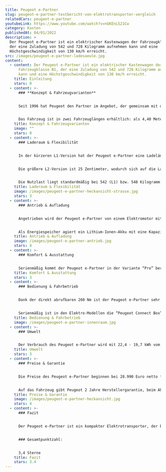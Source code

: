 ```yaml
---
title: Peugeot e-Partner
slug: peugeot-e-partner-testbericht-von-elektrotransporter-vergleich
relatedCars: peugeot-e-partner
youtubeLink: https://www.youtube.com/watch?v=nGKEnLS21Cw
category: Kasten
publishedAt: 04/01/2022
description: >
  Der Peugeot e-Partner ist ein elektrischer Kastenwagen der Fahrzeugklasse N1,
  der eine Zuladung von 542 und 728 Kilogramm aufnehmen kann und eine
  Höchstgeschwindigkeit von 130 km/h erreicht.
src: /images/peugeot-e-partner-ladesaeule.jpg
content:
  - content: Der Peugeot e-Partner ist ein elektrischer Kastenwagen der
      Fahrzeugklasse N1, der eine Zuladung von 542 und 728 Kilogramm aufnehmen
      kann und eine Höchstgeschwindigkeit von 130 km/h erreicht.
    title: Einleitung
    stars: 0
  - content: >-
      ### **Konzept & Fahrzeugvarianten**


      Seit 1996 hat Peugeot den Partner im Angebot, der gemeinsam mit dem Citroen Berlingo entwickelt wurde. Die dritte Generation kam 2018 auf dem Markt und hat mit dem Opel Combo sowie dem Toyota Proace City zwei weitere Geschwister. Im Jahr 2021 wurde die elektrische Variante Peugeot e-Partner auf den Markt gebracht.


      Das Fahrzeug ist in zwei Fahrzeuglängen erhältlich: als 4,40 Meter lange L1-Version sowie als L2 mit 25 Zentimeter mehr Länge, die natürlich auch dem Ladevolumen zu Gute kommt Auswahlmöglichkeiten bei der Art oder Größe der Akkus gibt es leider nicht.
    title: Konzept & Fahrzeugvarianten
    image: ""
    stars: 0
  - content: >-
      ### Laderaum & Flexibilität


      In der kürzeren L1-Version hat der Peugeot e-Partner eine Ladelänge von 1,82 Meter. Die Breite der Ladefläche variiert zwischen 1,53 Meter und 1,73 Meter, während die Höhe des Laderaums 1,20 Meter beträgt. So entsteht ein Laderaum von 3.300 Liter, welches mit der optionalen Multiflex-Doppelbeifahrersitzbank auf 3.800 Liter erweitert werden kann.


      Die größere L2-Version ist 25 Zentimeter, wodurch sich auf die Ladelänge auf 2,17 Meter vergrößert. Somit ist gesamt ein Ladevolumen von 3.900 Liter gegeben. Mit umgeklappter Multiflex-Doppelbeifahrersitzbank sind 4.400 Liter Ladung möglich.


      Die Nutzlast liegt standardmäßig bei 542 (L1) bzw. 548 Kilogramm (L2) und kann gegen Aufpreis auf 720 bzw. 728 Kilogramm erhöht werden. Zudem kann ein ungebremster Anhänger mit einem maximalen Gewicht von 750 Kilogramm angehangen werden.
    title: Laderaum & Flexibilität
    image: /images/peugeot-e-partner-heckansicht-strasse.jpg
    stars: 3
  - content: >-
      ### Antrieb & Aufladung


      Angetrieben wird der Peugeot e-Partner von einem Elektromotor mit 100 kW Spitzenleistung angetrieben. Dessen Dauerleistung liegt laut Hersteller bei 57 kW und er kann ein Drehmoment von 260 Nm entwickeln. Die Höchstgeschwindigkeit wird elektronisch bei 130 km/h abgeriegelt.


      Als Energiespeicher agiert ein Lithium-Ionen-Akku mit eine Kapazität von 50 kWh. Damit soll das Fahrzeug eine Reichweite von 254 bis 278 Kilometer erreichen. Diese Wegstrecke ist allerdings eher unrealistisch mit Zuladung und normalem Stadtverkehr zu erreichen. Die Aufladung soll mit einer Haushaltssteckdose rund 31 Stunden, mit einer 11 kW-Wallbox rund 5 Stunden dauern. An einer DC-Schnellladesäule soll das Fahrzeug zudem in nur 30 Minuten von 0 auf 100 % Ladung gebracht werden können.
    title: Antrieb & Aufladung
    image: /images/peugeot-e-partner-antrieb.jpg
    stars: 4
  - content: >-
      ### Komfort & Ausstattung


      Serienmäßig kommt der Peugeot e-Partner in der Variante “Pro” bereits mit einer Berganfahrhilfe, elektrischen Fensterhebern vorn sowie einer Audioanlage mit Touchscreen zum Kunden. Auch ABS, ESP sowie elektrisch einstellbare und beheizbare Außenspiegel sind gratis mit dabei. Die höhere Ausstattungsvariante “Premium” hat zudem eine Klimaanlage sowie die “Peugeot Connect Box”. Für Gewerbetreibende würde sich zudem das “Grip”-Paket mit vielen praktischen Optionen lohnen, allerdings ist ausgerechnet dieses nicht für die elektrische Version erhältlich.
    title: Komfort & Ausstattung
    stars: 3
  - content: >-
      ### Bedienung & Fahrbetrieb


      Dank der direkt abrufbaren 260 Nm ist der Peugeot e-Partner sehr flott im Antritt, auch wenn dies bei höheren Geschwindigkeiten deutlich nachlässt. Durch geringen Maße ist das Fahrzeug zudem recht übersichtlich und einfach zu navigieren. Das Fahrzeug kann dank der niedrigen Ladekante von 55 Zentimeter sehr leicht über die Hecktüren oder die rechte Seitentür beladen werden. Optional ist eine zweite Schiebetür verfügbar.


      Serienmäßig ist in den Elektro-Modellen die “Peugeot Connect Box”, welche mit einem GPS-Modul und Notfallbatterie ausgestattet ist. Ein Flottenmanagement-System wird für den Peugeot e-Partner leider nicht angeboten, allerdings kann das Fahrzeug über die optionale “My Peugeot”-App entriegelt oder vorgewärmt werden. Auch lässt sich so aus der Ferne der Ladevorgang überprüfen und planen.
    title: Bedienung & Fahrbetrieb
    image: /images/peugeot-e-partner-innenraum.jpg
  - content: >-
      ### Umwelt


      Der Verbrauch des Peugeot e-Partner wird mit 22,4 - 19,7 kWh vom Hersteller angegeben. Dies entspricht Energiekosten von rund 6,00 bis 6,60 Euro auf 100 Kilometer bei einem Strompreis von 30 Cent pro Kilowattstunde. Ein Solarmodul für eine erweiterte Reiche wird nicht angeboten.
    title: Umwelt
    stars: 3
  - content: >-
      ### Preise & Garantie


      Die Preise des Peugeot e-Partner beginnen bei 28.990 Euro netto für die Kurzversion in der “Pro”-Ausstattungslinie. Als besser ausgestattete “Premium”-Version ist der Elektrotransporter ab 30.380 Euro zzgl. MwSt. verfügbar. Die längere Version L2 ist nur in der Basisversion erhältlich. Diese kostet mindestens 31.540 Euro netto.


      Auf das Fahrzeug gibt Peugeot 2 Jahre Herstellergarantie, beim Akku sind es sogar 6 Jahre bzw. 160.000 Kilometer, bezogen auf 70% Ladekapazität. Gegen Durchrostung sind alle Peugeot-Nutzfahrzeuge auf 5 Jahre abgesichert.
    title: Preise & Garantie
    image: /images/peugeot-e-partner-heckansicht.jpg
    stars: 4
  - content: >-
      ### Fazit


      Der Peugeot e-Partner ist ein kompakter Elektrotransporter, der besonders für den urbanen Lieferbetrieb geeignet ist. Zwar wird die Reichweite mit rund 250 Kilometer angegeben, es ist aber sehr unwahrscheinlich, dass diese in der Realität eingehalten werden kann. Dank des komfortablen Innenraums und der guten Ausstattung kommt das Fahrzeug recht hochwertig daher, gleichzeitig können bis zu 4,4 m³ Ladung aufgenommen werden. 


      ### Gesamtpunktzahl:


      3,4 Sterne
    title: Fazit
    stars: 3.4
---
```

